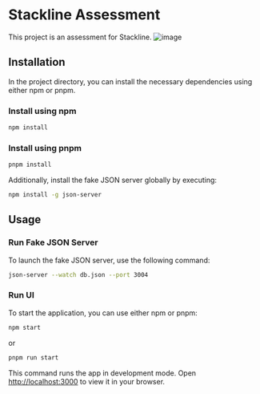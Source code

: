 # Stackline Assessment

This project is an assessment for Stackline.
![image](https://github.com/webturtles18/stackline-assessment/assets/51959574/c005497d-4ed4-4030-ac9b-d246bb49f9f4)

## Installation

In the project directory, you can install the necessary dependencies using either npm or pnpm.

### Install using npm

```bash
npm install
```

### Install using pnpm

```bash
pnpm install
```

Additionally, install the fake JSON server globally by executing:

```bash
npm install -g json-server
```

## Usage

### Run Fake JSON Server

To launch the fake JSON server, use the following command:

```bash
json-server --watch db.json --port 3004
```

### Run UI

To start the application, you can use either npm or pnpm:

```bash
npm start
```

or

```bash
pnpm run start
```

This command runs the app in development mode. Open [http://localhost:3000](http://localhost:3000) to view it in your browser.

